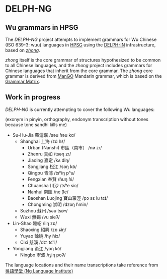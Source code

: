 

# DELPH-NG
## Wu grammars in HPSG

The *DELPH-NG* project attempts to implement grammars for Wu Chinese (ISO 639-3: wuu) languages in [HPSG](http://hpsg.stanford.edu/) using the [DELPH-IN](http://delph-in.net) infrastructure, based on [*zhong*](https://github.com/delph-in/zhong).

*zhong* itself is the core grammar of structures hypothesized to be common to all Chinese languages, and the *zhong* project includes grammars for Chinese languages that inherit from the core grammar. The *zhong* core grammar is derived from [ManGO](http://moin.delph-in.net/MandarinGrammarOnline) Mandarin grammar, which is based on the [Grammar Matrix](http://www.delph-in.net/matrix/).


## Work in progress

*DELPH-NG* is currently attempting to cover the following Wu languages:

(exonym in pinyin, orthography, endonym transcription without tones because tone sandhi kills me)
* Su-Hu-Jia 蘇滬嘉 /səu ɦəu kɑ/
  * Shanghai 上海 /zɑ̃ hᴇ/
    * Urban (Nanshi) 市區（南市） /nø zɿ/
    * Zhenru 真如 /tsəŋ zɿ/
    * Jiading 嘉定 /kᴀ diŋ/
    * Songjiang 松江 /soŋ kɒ̃/
    * Qingpu 青浦 /tsʰiŋ pʰu/
    * Fengxian 奉賢 /ɦʊŋ ɦi/
    * Chuansha 川沙 /tsʰe siɔ/
    * Nanhui 南匯 /ne βe/
    * Baoshan Luojing 寶山羅涇 /pɔ sɛ lu tɕɪ̃/
    * Chongming 崇明 /dzoŋ ɦmin/
  * Suzhou 蘇州 /səu tsøʏ/
  * Wuxi 無錫 /vu sieʔ/
* Lin-Shao 臨紹 /liŋ zɒ/
  * Shaoxing 紹興 /zɒ ɕiŋ/
  * Yuyao 餘姚 /ɦy ɦiɔ/
  * Cixi 慈溪 /dzɿ tɕʰi/
* Yongjiang 甬江 /yoŋ kɔ̃/
  * Ningbo 寧波 /ȵiŋ poʔ/

The language locations and their name transcriptions take reference from [
吳語學堂 (Ng Language Institute)](https://wugniu.com/)
